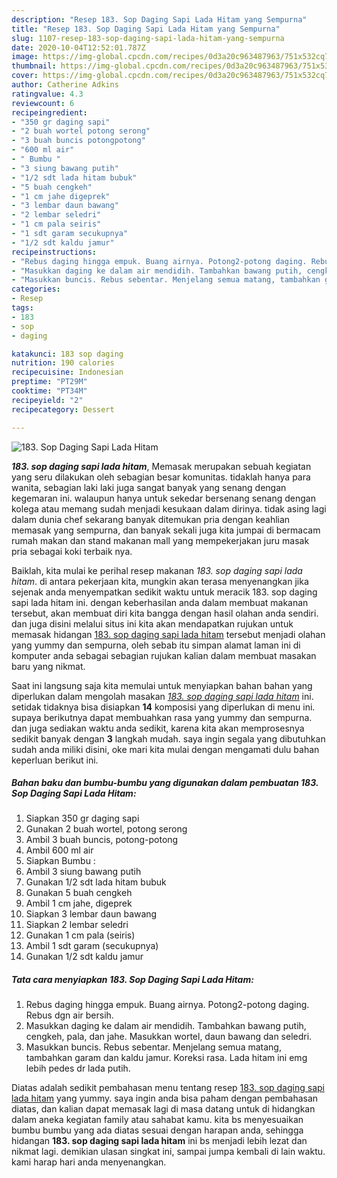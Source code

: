```yaml
---
description: "Resep 183. Sop Daging Sapi Lada Hitam yang Sempurna"
title: "Resep 183. Sop Daging Sapi Lada Hitam yang Sempurna"
slug: 1107-resep-183-sop-daging-sapi-lada-hitam-yang-sempurna
date: 2020-10-04T12:52:01.787Z
image: https://img-global.cpcdn.com/recipes/0d3a20c963487963/751x532cq70/183-sop-daging-sapi-lada-hitam-foto-resep-utama.jpg
thumbnail: https://img-global.cpcdn.com/recipes/0d3a20c963487963/751x532cq70/183-sop-daging-sapi-lada-hitam-foto-resep-utama.jpg
cover: https://img-global.cpcdn.com/recipes/0d3a20c963487963/751x532cq70/183-sop-daging-sapi-lada-hitam-foto-resep-utama.jpg
author: Catherine Adkins
ratingvalue: 4.3
reviewcount: 6
recipeingredient:
- "350 gr daging sapi"
- "2 buah wortel potong serong"
- "3 buah buncis potongpotong"
- "600 ml air"
- " Bumbu "
- "3 siung bawang putih"
- "1/2 sdt lada hitam bubuk"
- "5 buah cengkeh"
- "1 cm jahe digeprek"
- "3 lembar daun bawang"
- "2 lembar seledri"
- "1 cm pala seiris"
- "1 sdt garam secukupnya"
- "1/2 sdt kaldu jamur"
recipeinstructions:
- "Rebus daging hingga empuk. Buang airnya. Potong2-potong daging. Rebus dgn air bersih."
- "Masukkan daging ke dalam air mendidih. Tambahkan bawang putih, cengkeh, pala, dan jahe. Masukkan wortel, daun bawang dan seledri."
- "Masukkan buncis. Rebus sebentar. Menjelang semua matang, tambahkan garam dan kaldu jamur. Koreksi rasa. Lada hitam ini emg lebih pedes dr lada putih."
categories:
- Resep
tags:
- 183
- sop
- daging

katakunci: 183 sop daging 
nutrition: 190 calories
recipecuisine: Indonesian
preptime: "PT29M"
cooktime: "PT34M"
recipeyield: "2"
recipecategory: Dessert

---
```



![183. Sop Daging Sapi Lada Hitam](https://img-global.cpcdn.com/recipes/0d3a20c963487963/751x532cq70/183-sop-daging-sapi-lada-hitam-foto-resep-utama.jpg)

<b><i>183. sop daging sapi lada hitam</i></b>, Memasak merupakan sebuah kegiatan yang seru dilakukan oleh sebagian besar komunitas. tidaklah hanya para wanita, sebagian laki laki juga sangat banyak yang senang dengan kegemaran ini. walaupun hanya untuk sekedar bersenang senang dengan kolega atau memang sudah menjadi kesukaan dalam dirinya. tidak asing lagi dalam dunia chef sekarang banyak ditemukan pria dengan keahlian memasak yang sempurna, dan banyak sekali juga kita jumpai di bermacam rumah makan dan stand makanan mall yang mempekerjakan juru masak pria sebagai koki terbaik nya.



Baiklah, kita mulai ke perihal resep makanan <i>183. sop daging sapi lada hitam</i>. di antara pekerjaan kita, mungkin akan terasa menyenangkan jika sejenak anda menyempatkan sedikit waktu untuk meracik 183. sop daging sapi lada hitam ini. dengan keberhasilan anda dalam membuat makanan tersebut, akan membuat diri kita bangga dengan hasil olahan anda sendiri. dan juga disini melalui situs ini kita akan mendapatkan rujukan untuk memasak hidangan <u>183. sop daging sapi lada hitam</u> tersebut menjadi olahan yang yummy dan sempurna, oleh sebab itu simpan alamat laman ini di komputer anda sebagai sebagian rujukan kalian dalam membuat masakan baru yang nikmat.


Saat ini langsung saja kita memulai untuk menyiapkan bahan bahan yang diperlukan dalam mengolah masakan <u><i>183. sop daging sapi lada hitam</i></u> ini. setidak tidaknya bisa disiapkan <b>14</b> komposisi yang diperlukan di menu ini. supaya berikutnya dapat membuahkan rasa yang yummy dan sempurna. dan juga sediakan waktu anda sedikit, karena kita akan memprosesnya sedikit banyak dengan <b>3</b> langkah mudah. saya ingin segala yang dibutuhkan sudah anda miliki disini, oke mari kita mulai dengan mengamati dulu bahan keperluan berikut ini.

<!--inarticleads1-->

##### Bahan baku dan bumbu-bumbu yang digunakan dalam pembuatan 183. Sop Daging Sapi Lada Hitam:

1. Siapkan 350 gr daging sapi
1. Gunakan 2 buah wortel, potong serong
1. Ambil 3 buah buncis, potong-potong
1. Ambil 600 ml air
1. Siapkan  Bumbu :
1. Ambil 3 siung bawang putih
1. Gunakan 1/2 sdt lada hitam bubuk
1. Gunakan 5 buah cengkeh
1. Ambil 1 cm jahe, digeprek
1. Siapkan 3 lembar daun bawang
1. Siapkan 2 lembar seledri
1. Gunakan 1 cm pala (seiris)
1. Ambil 1 sdt garam (secukupnya)
1. Gunakan 1/2 sdt kaldu jamur




<!--inarticleads2-->

##### Tata cara menyiapkan 183. Sop Daging Sapi Lada Hitam:

1. Rebus daging hingga empuk. Buang airnya. Potong2-potong daging. Rebus dgn air bersih.
1. Masukkan daging ke dalam air mendidih. Tambahkan bawang putih, cengkeh, pala, dan jahe. Masukkan wortel, daun bawang dan seledri.
1. Masukkan buncis. Rebus sebentar. Menjelang semua matang, tambahkan garam dan kaldu jamur. Koreksi rasa. Lada hitam ini emg lebih pedes dr lada putih.




Diatas adalah sedikit pembahasan menu tentang resep <u>183. sop daging sapi lada hitam</u> yang yummy. saya ingin anda bisa paham dengan pembahasan diatas, dan kalian dapat memasak lagi di masa datang untuk di hidangkan dalam aneka kegiatan family atau sahabat kamu. kita bs menyesuaikan bumbu bumbu yang ada diatas sesuai dengan harapan anda, sehingga hidangan <b>183. sop daging sapi lada hitam</b> ini bs menjadi lebih lezat dan nikmat lagi. demikian ulasan singkat ini, sampai jumpa kembali di lain waktu. kami harap hari anda menyenangkan.
